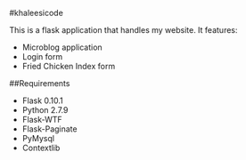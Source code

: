 #khaleesicode

This is a flask application that handles my website. It features:
* Microblog application
* Login form
* Fried Chicken Index form

##Requirements
* Flask 0.10.1
* Python 2.7.9
* Flask-WTF
* Flask-Paginate
* PyMysql
* Contextlib










